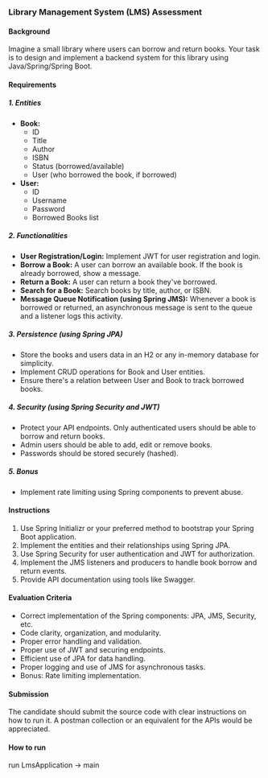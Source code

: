 ### **Library Management System (LMS) Assessment**

#### **Background**
Imagine a small library where users can borrow and return books. Your task is to design and implement a backend system for this library using Java/Spring/Spring Boot.

#### **Requirements**

##### **1. Entities**
- **Book:**
    - ID
    - Title
    - Author
    - ISBN
    - Status (borrowed/available)
    - User (who borrowed the book, if borrowed)
- **User:**
    - ID
    - Username
    - Password
    - Borrowed Books list

##### **2. Functionalities**
- **User Registration/Login:** Implement JWT for user registration and login.
- **Borrow a Book:** A user can borrow an available book. If the book is already borrowed, show a message.
- **Return a Book:** A user can return a book they've borrowed.
- **Search for a Book:** Search books by title, author, or ISBN.
- **Message Queue Notification (using Spring JMS):** Whenever a book is borrowed or returned, an asynchronous message is sent to the queue and a listener logs this activity.

##### **3. Persistence (using Spring JPA)**
- Store the books and users data in an H2 or any in-memory database for simplicity.
- Implement CRUD operations for Book and User entities.
- Ensure there's a relation between User and Book to track borrowed books.

##### **4. Security (using Spring Security and JWT)**
- Protect your API endpoints. Only authenticated users should be able to borrow and return books.
- Admin users should be able to add, edit or remove books.
- Passwords should be stored securely (hashed).

##### **5. Bonus**
- Implement rate limiting using Spring components to prevent abuse.

#### **Instructions**
1. Use Spring Initializr or your preferred method to bootstrap your Spring Boot application.
2. Implement the entities and their relationships using Spring JPA.
3. Use Spring Security for user authentication and JWT for authorization.
4. Implement the JMS listeners and producers to handle book borrow and return events.
5. Provide API documentation using tools like Swagger.

#### **Evaluation Criteria**
- Correct implementation of the Spring components: JPA, JMS, Security, etc.
- Code clarity, organization, and modularity.
- Proper error handling and validation.
- Proper use of JWT and securing endpoints.
- Efficient use of JPA for data handling.
- Proper logging and use of JMS for asynchronous tasks.
- Bonus: Rate limiting implementation.

#### **Submission**
The candidate should submit the source code with clear instructions on how to run it. A postman collection or an equivalent for the APIs would be appreciated.

#### **How to run**
run LmsApplication -> main
